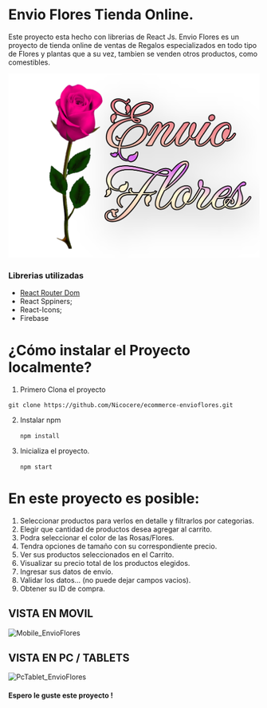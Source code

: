 # Envio Flores Tienda Online.

Este proyecto esta hecho con librerias de React Js.
Envio Flores es un proyecto de tienda online de ventas de Regalos especializados en todo tipo de Flores y plantas
que a su vez, tambien se venden otros productos, como comestibles.

![logo-principal](public/assets/imagenes/logo-envio-flores.png)

### Librerias utilizadas

- [React Router Dom](https://reactrouter.com/en/main)
- React Sppiners;
- React-Icons;
- Firebase


# ¿Cómo instalar el Proyecto localmente?

1. Primero Clona el proyecto
```
git clone https://github.com/Nicocere/ecommerce-envioflores.git 
```
2. Instalar npm 

    `npm install`


3. Inicializa el proyecto.

    `npm start`


# En este proyecto es posible:

1. Seleccionar productos para verlos en detalle y filtrarlos por categorias. 
2. Elegir que cantidad de productos desea agregar al carrito.
3. Podra seleccionar el color de las Rosas/Flores.
4. Tendra opciones de tamaño con su correspondiente precio.
5. Ver sus productos seleccionados en el Carrito.
6. Visualizar su precio total de los productos elegidos.
7. Ingresar sus datos de envío.
8. Validar los datos... (no puede dejar campos vacios).
9. Obtener su ID de compra.



## VISTA EN MOVIL 

![Mobile_EnvioFlores](https://user-images.githubusercontent.com/103131425/193473421-8553f081-8d53-4c10-b6f9-78bf30a6b9c4.gif)

## VISTA EN PC / TABLETS

![PcTablet_EnvioFlores](https://user-images.githubusercontent.com/103131425/193473772-65e59e7b-ff12-4455-b359-d2cff421779c.gif)


#### Espero le guste este proyecto !